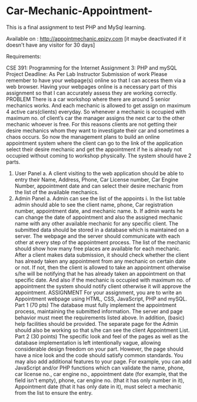 # Car-Mechanic-Appointment-
This is a final assignment to test PHP and MySql learning. 

Available on : http://appointmechanic.epizy.com  [it maybe deactivated if it doesn't have any visitor for 30 days]





Requirements:

CSE 391: Programming for the Internet
Assignment 3: PHP and mySQL Project
Deadline: As Per Lab Instructor
Submission of work
Please remember to have your webpage(s) online so that I can access them via a web browser.
Having your webpages online is a necessary part of this assignment so
that I can accurately assess they are working correctly.
PROBLEM
There is a car workshop where there are around 5 senior mechanics works. And each mechanic
is allowed to get assign on maximum 4 active cars(clients) everyday. So whenever a mechanic is
occupied with maximum no. of client’s car the manager assigns the next car to the other
mechanic whoever is free. For this reasons clients are not getting their desire mechanics whom
they want to investigate their car and sometimes a chaos occurs.
So now the management plans to build an online appointment system where the client can go
to the link of the application select their desire mechanic and get the appointment if he is
already not occupied without coming to workshop physically.
The system should have 2 parts.
1. User Panel
a. A client visiting to the web application should be able to entry their Name,
Address, Phone, Car License number, Car Engine Number, appointment date and
can select their desire mechanic from the list of the available mechanics.
2. Admin Panel
a. Admin can see the list of the appoints
i. In the list table admin should able to see the client name, phone, Car
registration number, appointment date, and mechanic name.
b. If admin wants he can change the date of appointment and also the assigned
mechanic name with any other available mechanic for any specific client.
The submitted data should be stored in a database which is maintained on a server. The
webpage and the server should communicate with each other at every step of the appointment
process. The list of the mechanic should show how many free places are available for each
mechanic. After a client makes data submission, it should check whether the client has already
taken any appointment from any mechanic on certain date or not. If not, then the client is
allowed to take an appointment otherwise s/he will be notifying that he has already taken an 
appointment on that specific date. And also if the mechanic is occupied with maximum no. of
appointment the system should notify client otherwise it will approve the appointment.
ASSIGNMENT
For your assignment, you are to write an Appointment webpage using HTML, CSS, JavaScript,
PHP and mySQL.
Part 1 (70 pts)
The database must fully implement the appointment process, maintaining the submitted
information. The server and page behavior must meet the requirements listed above. In
addition, (basic) help facilities should be provided. The separate page for the Admin should also
be working so that s/he can see the client Appointment List.
Part 2 (30 points)
The specific look and feel of the pages as well as the database implementation is left
intentionally vague, allowing considerable design freedom on your part. However, the page
should have a nice look and the code should satisfy common standards. You may also add
additional features to your page. For example, you can add JavaScript and/or PHP functions
which can validate the name, phone, car license no., car engine no., appointment date (for
example, that the field isn't empty), phone, car engine no. (that it has only number in it),
Appointment date (that it has only date in it), must select a mechanic from the list to ensure the
entry.
